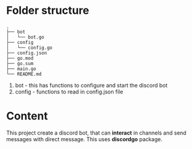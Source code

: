 # Folder structure
```
.
├── bot
│   └── bot.go
├── config
│   └── config.go
├── config.json
├── go.mod
├── go.sum
├── main.go
└── README.md
```

1. bot - this has functions to configure and start the discord bot
2. config - functions to read in config.json file

# Content
This project create a discord bot, that can **interact** in channels and send messages with direct message.
This uses **discordgo** package.

